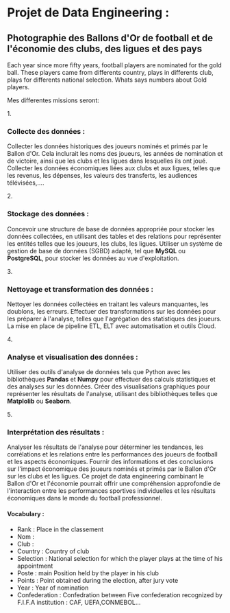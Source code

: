 <h1>Projet de Data Engineering : </h1> 
<h2>Photographie des Ballons d'Or de football et de l'économie des clubs, des ligues et des pays</h2>

Each year since more fifty years, football players are nominated for the gold ball. These players came from differents country, plays in differents club,
plays for differents national selection. 
Whats says numbers about Gold players.

Mes differentes missions seront:

1.<h3>Collecte des données :</h3>
Collecter les données historiques des joueurs nominés et primés par le Ballon d'Or. 
Cela inclurait les noms des joueurs, les années de nomination et de victoire, ainsi que les clubs et les ligues dans lesquelles ils ont joué.
Collecter les données économiques liées aux clubs et aux ligues, telles que les revenus, les dépenses, les valeurs des transferts, les audiences télévisées,....

2.<h3>Stockage des données :</h3>
Concevoir une structure de base de données appropriée pour stocker les données collectées, en utilisant des tables et des relations pour représenter les entités telles que les joueurs, les clubs, les ligues.
Utiliser un système de gestion de base de données (SGBD) adapté, tel que <b>MySQL</b> ou <b>PostgreSQL</b>, pour stocker les données au vue d'exploitation.

3.<h3>Nettoyage et transformation des données :</h3>
Nettoyer les données collectées en traitant les valeurs manquantes, les doublons, les erreurs.
Effectuer des transformations sur les données pour les préparer à l'analyse, telles que l'agrégation des statistiques des joueurs.
La mise en place de pipeline ETL, ELT avec automatisation et outils Cloud.

4.<h3>Analyse et visualisation des données :</h3>
Utiliser des outils d'analyse de données tels que Python avec les bibliothèques <b>Pandas</b> et <b>Numpy</b> pour effectuer des calculs statistiques et des analyses sur les données.
Créer des visualisations graphiques pour représenter les résultats de l'analyse, utilisant des bibliothèques telles que <b>Matplolib</b> ou <b>Seaborn</b>.

5.<h3>Interprétation des résultats :</h3>
Analyser les résultats de l'analyse pour déterminer les tendances, les corrélations et les relations entre les performances des joueurs de football et les aspects économiques.
Fournir des informations et des conclusions sur l'impact économique des joueurs nominés et primés par le Ballon d'Or sur les clubs et les ligues.
Ce projet de data engineering combinant le Ballon d'Or et l'économie pourrait offrir une compréhension approfondie de l'interaction entre les performances sportives individuelles et les résultats économiques dans le monde du football professionnel.



<h4>Vocabulary :</h4> 
<ul>
<li>Rank : Place in the classement </li>
<li>Nom : </li>
<li>Club : </li>
<li>Country : Country of club </li>
<li>Selection	: National selection for which the player plays at the time of his appointment </li>
<li>Poste : main Position held by the player in his club </li>
<li>Points : Point obtained during the election, after jury vote </li>
<li>Year	: Year of nomination </li>
<li>Confederation : Confedration between Five confederation recognized  by F.I.F.A institution	: CAF, UEFA,CONMEBOL... </li>   
</ul>


           
